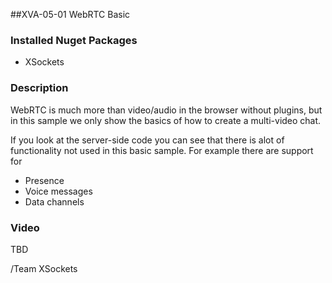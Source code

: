 ##XVA-05-01 WebRTC Basic

### Installed Nuget Packages

- XSockets

### Description

WebRTC is much more than video/audio in the browser without plugins, but in this sample we only show the basics of how to create a multi-video chat.

If you look at the server-side code you can see that there is alot of functionality not used in this basic sample. For example there are support for

- Presence
- Voice messages
- Data channels

### Video

TBD

/Team XSockets


